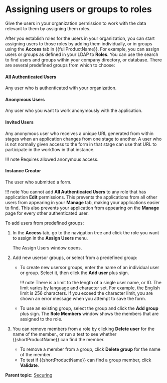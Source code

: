# Assigning users or groups to roles 

Give the users in your organization permission to work with the data relevant to them by assigning them roles.

After you establish roles for the users in your organization, you can start assigning users to those roles by adding them individually, or in groups using the **Access** tab in {{fullProductName}}. For example, you can assign users or groups as defined in your LDAP to **Roles**. You can use the search to find users and groups within your company directory, or database. There are several predefined groups from which to choose:

#### All Authenticated Users

Any user who is authenticated with your organization.

#### Anonymous Users

Any user who you want to work anonymously with the application.

#### Invited Users

Any anonymous user who receives a unique URL generated from within stages when an application changes from one stage to another. A user who is not normally given access to the form in that stage can use that URL to participate in the workflow in that instance.

!!! note
    Requires allowed anonymous access.

#### Instance Creator

The user who submitted a form.

!!! note
    You cannot add **All Authenticated Users** to any role that has application **Edit** permissions. This prevents the applications from all other users from appearing in your **Manage** tab, making your applications easier to find. This also prevents your application from appearing on the **Manage** page for every other authenticated user.

To add users from predefined groups:

1.  In the **Access** tab, go to the navigation tree and click the role you want to assign in the **Assign Users** menu.

    The Assign Users window opens.

2.  Add new usersor groups, or select from a predefined group:

    -   To create new usersor groups, enter the name of an individual user or group. Select it, then click the **Add user** plus sign.

        !!! note
            There is a limit to the length of a single user name, or ID. The limit varies by language and character set. For example, the English limit is 256 characters. If you exceed the character limit, you are shown an error message when you attempt to save the form.

    -   To use an existing group, select the group and click the **Add group** plus sign.
    The **Role Members** window shows the members that are assigned to the role.

3.  You can remove members from a role by clicking **Delete user** for the name of the member., or run a test to see whether {{shortProductName}} can find the member.

    -   To remove a member from a group, click **Delete group** for the name of the member.
    -   To test if {{shortProductName}} can find a group member, click **Validate**.

**Parent topic:** [Securing](se_security_toc.md)

